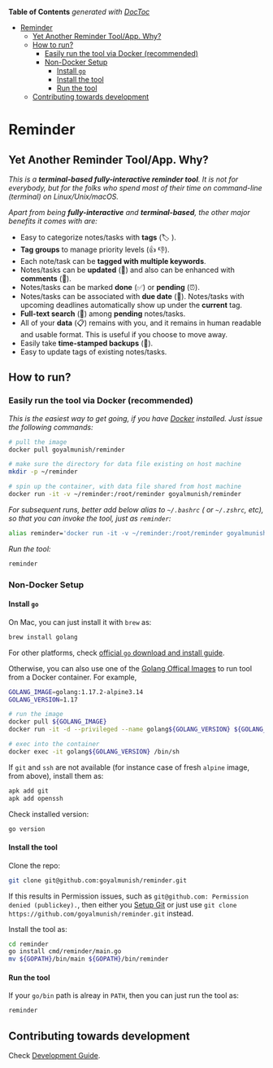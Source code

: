 <!-- START doctoc generated TOC please keep comment here to allow auto update -->
<!-- DON'T EDIT THIS SECTION, INSTEAD RE-RUN doctoc TO UPDATE -->
**Table of Contents**  *generated with [DocToc](https://github.com/thlorenz/doctoc)*

- [Reminder](#reminder)
    - [Yet Another Reminder Tool/App. Why?](#yet-another-reminder-toolapp-why)
    - [How to run?](#how-to-run)
        - [Easily run the tool via Docker (recommended)](#easily-run-the-tool-via-docker-recommended)
        - [Non-Docker Setup](#non-docker-setup)
            - [Install `go`](#install-go)
            - [Install the tool](#install-the-tool)
            - [Run the tool](#run-the-tool)
    - [Contributing towards development](#contributing-towards-development)

<!-- END doctoc generated TOC please keep comment here to allow auto update -->

# Reminder

## Yet Another Reminder Tool/App. Why?

_This is a **terminal-based fully-interactive reminder tool**. It is not for everybody, but for the folks who spend most of their time on command-line (terminal) on Linux/Unix/macOS._

_Apart from being **fully-interactive** and **terminal-based**, the other major benefits it comes with are:_

- Easy to categorize notes/tasks with **tags** (🏷 ).
- **Tag groups** to manage priority levels (👍 👎).
- Each note/task can be **tagged with multiple keywords**.
- Notes/tasks can be **updated** (📝) and also can be enhanced with **comments** (💬).
- Notes/tasks can be marked **done** (✅) or **pending** (⏰).
- Notes/tasks can be associated with **due date** (📅). Notes/tasks with upcoming deadlines automatically show up under the **current** tag.
- **Full-text search** (🔎) among **pending** notes/tasks.
- All of your **data** (📋) remains with you, and it remains in human readable and usable format. This is useful if you choose to move away.
- Easily take **time-stamped backups** (💾).
- Easy to update tags of existing notes/tasks.

## How to run?

### Easily run the tool via Docker (recommended)

_This is the easiest way to get going, if you have [Docker](https://docs.docker.com/get-docker/) installed. Just issue the following commands:_

```sh
# pull the image
docker pull goyalmunish/reminder

# make sure the directory for data file existing on host machine
mkdir -p ~/reminder

# spin up the container, with data file shared from host machine
docker run -it -v ~/reminder:/root/reminder goyalmunish/reminder
```

_For subsequent runs, better add below alias to `~/.bashrc` ( or `~/.zshrc`, etc), so that you can invoke the tool, just as `reminder`:_

```sh
alias reminder='docker run -it -v ~/reminder:/root/reminder goyalmunish/reminder'
```

_Run the tool:_

```sh
reminder
```

### Non-Docker Setup

#### Install `go`

On Mac, you can just install it with `brew` as:

```sh
brew install golang
```

For other platforms, check [official `go` download and install guide](https://golang.org/dl/).

Otherwise, you can also use one of the [Golang Offical Images](https://hub.docker.com/_/golang) to run tool from a Docker container. For example,

```sh
GOLANG_IMAGE=golang:1.17.2-alpine3.14
GOLANG_VERSION=1.17

# run the image
docker pull ${GOLANG_IMAGE}
docker run -it -d --privileged --name golang${GOLANG_VERSION} ${GOLANG_IMAGE}

# exec into the container
docker exec -it golang${GOLANG_VERSION} /bin/sh
```

If `git` and `ssh` are not available (for instance case of fresh `alpine` image, from above), install them as:

```sh
apk add git
apk add openssh
```

Check installed version:

```sh
go version
```

#### Install the tool

Clone the repo:

```sh
git clone git@github.com:goyalmunish/reminder.git
```

If this results in Permission issues, such as `git@github.com: Permission denied (publickey).`, then either you [Setup Git](https://git-scm.com/book/en/v2/Getting-Started-First-Time-Git-Setup) or just use `git clone https://github.com/goyalmunish/reminder.git` instead.

Install the tool as:

```sh
cd reminder
go install cmd/reminder/main.go
mv ${GOPATH}/bin/main ${GOPATH}/bin/reminder
```

#### Run the tool

If your `go/bin` path is alreay in `PATH`, then you can just run the tool as:

```sh
reminder
```

## Contributing towards development

Check [Development Guide](./dev_guide.md).
